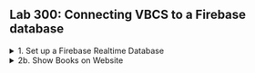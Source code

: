 <h2> Lab 300: Connecting VBCS to a Firebase database </h2>
  
  
<details><summary>1. Set up a Firebase Realtime Database</summary>
  
<h3> Set up a Firebase Database </h3>

Go to the [Firebase Website](https://firebase.google.com/products) and select Realtime Database.<br>
![](/images/3-1.png)<br>
<br>
Click "Visit Console" then "Add Project".
![](/images/3-2.png)<br>
![](/images/3-3.png)<br>
<br>å
Choose a name, leave the default settings for location, make sure all three boxes are checked, then hit Create Project.<br>
![](/images/3-4.png)<br>
<br>
It will take 10 seconds or so to create, then the page should redirect you to your Database home page. Note that currently, there is no data in our database.<br>
![](/images/3-5.png)<br>
<br>
First thing we need to do is edit the security rules to allow read write access. Since this is just a test database, it doesn't need to be secure. Go to the Rules tab and simply change read and write to "true". For a real project, you would want more specific rules. Google has documentation on how to create more complex rules [here](https://firebase.google.com/docs/database/security). <br>
![](/images/3-12.png)<br>
<br>
Now, inside this GitHub repository, navigate to the "resources" directory and download the bookList.json file. Open it inside VCode or your preferred text editor. Note the structure is of several book objects identified by ISBN. <br>
![](/images/3-6.png)<br>
<br>
Go back to the Data tab of your Database. Near the top right, hit the three dots dropdown, then "Import JSON".<br>
![](/images/3-7.png)<br>
<br>
Import the bookList.json file.<br>
![](/images/3-8.png)<br>
<br>
Your database should populate with the information from the file.<br>
![](/images/3-9.png)<br>
<br>
To test that everything is set up correctly, enter the shown url for the Database /books.json into a browser.<br>
![](/images/3-10.png)<br>
```
https://projectname-XXXXX.firebaseio.com/books.json
```
A list of the books and all their info should be shown. <br>
![](/images/3-11.png)<br>
<br>
Sidenote, if you do not already have the extension JSON Viewer or something similar, I recommend adding it to your browser.

</details>

<details><summary>2b. Show Books on Website</summary>

<h3> Show Books on Website </h3>

Within the OUR CODE section, we will simply put in our javascript the way we would if we were creating a javascript file to run. Ours will actually have another function within it, making this a function within a function within a function within a function. <br>
First, let's set up the module that will load the book descriptions. <br>
```
define([], function() {
  'use strict';

  var PageModule = function PageModule() {
    PageModule.prototype.loadDescriptions = function () {
      //code here
    };
  };

  return PageModule;
});
```
Then we want to grab the rightcolumn so that we can append elements to that part of the page. Put this in the "code here" section.
```
const app = document.getElementById('rightColumn');
```
Now we are ready to make our GET request to our database. Make sure to replace the url below with the url for your database.
```
var request = new XMLHttpRequest();
request.open('GET', 'https://projectname-XXXXXX.firebaseio.com/books.json', true);
```
We want to peform some actions once this request is made.
```
request.onload = function () {
  //actions to perform once request is made
}
```
Before we can do anything with the response, we have to parse it as a JSON. Put this code inside the request.onload function.
```
var data = JSON.parse(this.response);
```
Right below that, put this code. It will run desired actions if the request is a success, and return an error if there's a problem.
```
if (request.status >= 200 && request.status < 400) {
  //actions to perform on successful request
}
else {
  const errorMessage = document.createElement('marquee');
  errorMessage.textContent = "Request failed.";
  app.appendChild(errorMessage);
}
```
Next we are going to run through the children of the JSON response and add each entry as a line on our webpage. We'll also add a horizontal rule between each, and use a blank image to add some space between book descriptions.
```
        if (request.status >= 200 && request.status < 400) {
          Object.keys(data).forEach(result => {
            const line = document.createElement('hr');
            app.appendChild(line);
            
            const title = document.createElement('p');
            title.textContent = data[result].title;
            app.appendChild(title);
            const author = document.createElement('p');
            author.textContent = data[result].author;
            app.appendChild(author);
            const ISBN = document.createElement('p');
            ISBN.textContent = result;
            app.appendChild(ISBN);
            const genre = document.createElement('p');
            genre.textContent = data[result].genre;
            app.appendChild(genre);
            const published = document.createElement('p');
            published.textContent = data[result].publish_date;
            app.appendChild(published);
            const publisher = document.createElement('p');
            publisher.textContent = data[result].publisher;
            app.appendChild(publisher);
            
            const space = document.createElement('img');
            space.src = "https://i.imgur.com/gAYM6Ws.png?3";
            app.appendChild(space);
          });
        }
```
Finally, all together:
```
PageModule.prototype.loadDescriptions = function () {
            
      const app = document.getElementById('rightColumn');      

      var request = new XMLHttpRequest();
      request.open('GET', 'https://asset-bdf37.firebaseio.com/results.json', true);

      request.onload = function () {
        // Begin accessing JSON data here
        var data = JSON.parse(this.response);
        if (request.status >= 200 && request.status < 400) {
          Object.keys(data).forEach(result => {
            const line = document.createElement('hr');
            app.appendChild(line);
            
            const title = document.createElement('p');
            title.textContent = data[result].title;
            app.appendChild(title);
            const author = document.createElement('p');
            author.textContent = data[result].author;
            app.appendChild(author);
            const ISBN = document.createElement('p');
            ISBN.textContent = result;
            app.appendChild(ISBN);
            const genre = document.createElement('p');
            genre.textContent = data[result].genre;
            app.appendChild(genre);
            const published = document.createElement('p');
            published.textContent = data[result].publish_date;
            app.appendChild(published);
            const publisher = document.createElement('p');
            publisher.textContent = data[result].publisher;
            app.appendChild(publisher);
            
            const space = document.createElement('img');
            space.src = "https://i.imgur.com/gAYM6Ws.png?3";
            app.appendChild(space);
          });
        }
        else {
          const errorMessage = document.createElement('marquee');
          errorMessage.textContent = "Request failed.";
          app.appendChild(errorMessage);
        }
      }

      request.send();
    };
```
Careful with your brackets here; it's easy to get one too many or one too few. <br>
Last step is calling this function on page load.
Go to Events on the last side. 
Click Create Event Listener, then under Lifecycle Events, hit the plus by vbEnter. This will be an event that runs when the page loads.
Click on the name of your event, then on the right side hit the link to open the action chain editor.
Drag Call Module Function onto the plus sign.
Select Module Function. You should see a Page Function named [name] in the list. Select it, and you should be good to go.
Test the page, and the books should appear. 

